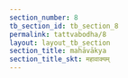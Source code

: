 ```yaml
---
section_number: 8
tb_section_id: tb_section_8
permalink: tattvabodha/8
layout: layout_tb_section
section_title: mahāvākya
section_title_skt: महावाक्यम्
---
```


